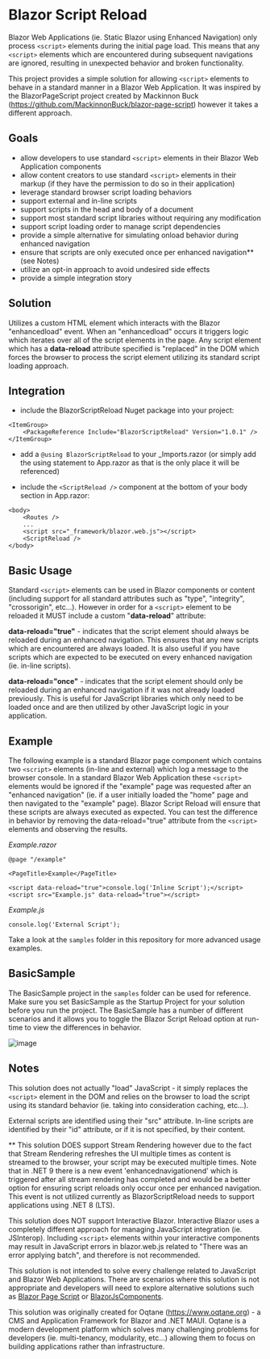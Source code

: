 # Blazor Script Reload

Blazor Web Applications (ie. Static Blazor using Enhanced Navigation) only process ```<script>``` elements during the initial page load. This means that any ```<script>``` elements which are encountered during subsequent navigations are ignored, resulting in unexpected behavior and broken functionality. 

This project provides a simple solution for allowing ```<script>``` elements to behave in a standard manner in a Blazor Web Application. It was inspired by the BlazorPageScript project created by Mackinnon Buck (https://github.com/MackinnonBuck/blazor-page-script) however it takes a different approach.

## Goals

- allow developers to use standard ```<script>``` elements in their Blazor Web Application components
- allow content creators to use standard ```<script>``` elements in their markup (if they have the permission to do so in their application)
- leverage standard browser script loading behaviors
- support external and in-line scripts
- support scripts in the head and body of a document
- support most standard script libraries without requiring any modification
- support script loading order to manage script dependencies
- provide a simple alternative for simulating onload behavior during enhanced navigation
- ensure that scripts are only executed once per enhanced navigation** (see Notes)
- utilize an opt-in approach to avoid undesired side effects
- provide a simple integration story

## Solution

Utilizes a custom HTML element which interacts with the Blazor "enhancedload" event. When an "enhancedload" occurs it triggers logic which iterates over all of the script elements in the page. Any script element which has a **data-reload** attribute specified is "replaced" in the DOM which forces the browser to process the script element utilizing its standard script loading approach.

## Integration

- include the BlazorScriptReload Nuget package into your project:

```
<ItemGroup>
    <PackageReference Include="BlazorScriptReload" Version="1.0.1" />
</ItemGroup>
```

- add a ```@using BlazorScriptReload``` to your _Imports.razor (or simply add the using statement to App.razor as that is the only place it will be referenced)

- include the ```<ScriptReload />``` component at the bottom of your body section in App.razor:

```
<body>
    <Routes />
    ...
    <script src="_framework/blazor.web.js"></script>
    <ScriptReload />
</body>
```

## Basic Usage

Standard ```<script>``` elements can be used in Blazor components or content (including support for all standard attributes such as "type", "integrity", "crossorigin", etc...). However in order for a ```<script>``` element to be reloaded it MUST include a custom "**data-reload**" attribute:

**data-reload="true"** - indicates that the script element should always be reloaded during an enhanced navigation. This ensures that any new scripts which are encountered are always loaded. It is also useful if you have scripts which are expected to be executed on every enhanced navigation (ie. in-line scripts).

**data-reload="once"** - indicates that the script element should only be reloaded during an enhanced navigation if it was not already loaded previously. This is useful for JavaScript libraries which only need to be loaded once and are then utilized by other JavaScript logic in your application.

## Example

The following example is a standard Blazor page component which contains two ```<script>``` elements (in-line and external) which log a message to the browser console. In a standard Blazor Web Application these ```<script>``` elements would be ignored if the "example" page was requested after an "enhanced navigation" (ie. if a user initially loaded the "home" page and then navigated to the "example" page). Blazor Script Reload will ensure that these scripts are always executed as expected. You can test the difference in behavior by removing the data-reload="true" attribute from the ```<script>``` elements and observing the results.

_Example.razor_
```
@page "/example"

<PageTitle>Example</PageTitle>

<script data-reload="true">console.log('Inline Script');</script>
<script src="Example.js" data-reload="true"></script>

```
_Example.js_

```
console.log('External Script');
```

Take a look at the `samples` folder in this repository for more advanced usage examples.

## BasicSample

The BasicSample project in the `samples` folder can be used for reference. Make sure you set BasicSample as the Startup Project for your solution before you run the project. The BasicSample has a number of different scenarios and it allows you to toggle the Blazor Script Reload option at run-time to view the differences in behavior.

![image](https://github.com/user-attachments/assets/65ecc9d0-3d82-4c7d-95d3-42130580b9f0)

## Notes

This solution does not actually "load" JavaScript - it simply replaces the ```<script>``` element in the DOM and relies on the browser to load the script using its standard behavior (ie. taking into consideration caching, etc...).

External scripts are identified using their "src" attribute. In-line scripts are identified by their "id" attribute, or if it is not specified, by their content. 

** This solution DOES support Stream Rendering however due to the fact that Stream Rendering refreshes the UI multiple times as content is streamed to the browser, your script may be executed multiple times. Note that in .NET 9 there is a new event 'enhancednavigationend' which is triggered after all stream rendering has completed and would be a better option for ensuring script reloads only occur once per enhanced navigation. This event is not utilized currently as BlazorScriptReload needs to support applications using .NET 8 (LTS).

This solution does NOT support Interactive Blazor. Interactive Blazor uses a completely different approach for managing JavaScript integration (ie. JSInterop). Including ```<script>``` elements within your interactive components may result in JavaScript errors in blazor.web.js related to "There was an error applying batch", and therefore is not recommended.

This solution is not intended to solve every challenge related to JavaScript and Blazor Web Applications. There are scenarios where this solution is not appropriate and developers will need to explore alternative solutions such as [Blazor Page Script](https://github.com/MackinnonBuck/blazor-page-script) or [BlazorJsComponents](https://github.com/MackinnonBuck/blazor-js-components).

This solution was originally created for Oqtane (https://www.oqtane.org) - a CMS and Application Framework for Blazor and .NET MAUI. Oqtane is a modern development platform which solves many challenging problems for developers (ie. multi-tenancy, modularity, etc...) allowing them to focus on building applications rather than infrastructure.
